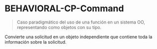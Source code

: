 # BEHAVIORAL-CP-Command

> Caso paradigmático del uso de una función en un sistema OO, representando como objetos con su tipo.

Convierte una solicitud en un objeto independiente que contiene toda la información sobre la solicitud.
